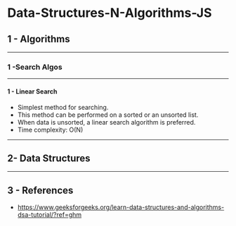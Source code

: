 # Data-Structures-N-Algorithms-JS

## 1 - Algorithms

---

### 1 -Search Algos

---

#### 1 - Linear Search

- Simplest method for searching.
- This method can be performed on a sorted or an unsorted list.
- When data is unsorted, a linear search algorithm is preferred.
- Time complexity: O(N)

---

## 2- Data Structures

---

## 3 - References

- https://www.geeksforgeeks.org/learn-data-structures-and-algorithms-dsa-tutorial/?ref=ghm

